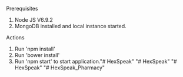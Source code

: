 Prerequisites

1. Node JS V6.9.2
2. MongoDB installed and local instance started.

Actions

1. Run 'npm install'
2. Run 'bower install'
3. Run 'npm start' to start application."# HexSpeak" 
"# HexSpeak" 
"# HexSpeak" 
"# HexSpeak_Pharmacy" 
